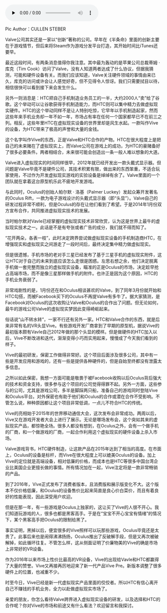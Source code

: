 <audio id="audio" title="060 | 半条命的Dota帝国Valve：虚拟现实" controls="" preload="none"><source id="mp3" src="https://static001.geekbang.org/resource/audio/16/06/1680548c3c6650da1b85eb8c0642df06.mp3"></audio>

Pic Author：CULLEN STEBER

Valve公司其实还是一家以“创新”著称的公司。早年在《半条命》里面的创新主要在于游戏情节，但后来将Steam作为游戏分发平台打造，其开始时间比iTunes还要早。

最近这段时间，有两条消息值得你我注意。其中最为轰动的是苹果公司总裁蒂姆 · 库克（Tim Cook）访问了Valve，没有人知道两者达成了什么协议，但据我猜测，可能和硬件设备有关。而我们应该知道，Valve关注硬件领域的事情由来已久，库克的访问或许会让人感觉好奇，但不见得令人惊讶。我们只需要拭目以待，相信很快可以看到接下来会发生什么。

另外一则消息是：HTC把自己手机制造业务员工的一半，大约2000人“卖”给了谷歌。这个举动可以让谷歌获得手机制造能力，而HTC则可以集中精力去做虚拟现实硬件。HTC的这个举动同样不是让人特别吃惊，它早年以手机制造起家，然而这些年来手机业务却一年不如一年，市场占有率在任何一个国家都早已不在前三之列。相反，这些年里HTC在虚拟现实设备的世界里却是风生水起。一款叫作Vive的设备，为HTC带来了极高的声誉和大量的金钱。

这个名字叫作Vive的东西，正是Valve和HTC合作的产物。HTC在很大程度上是把自己的未来赌在了虚拟现实上，而Valve公司在游戏上的成功，为HTC的豪赌备好了很多必要条件。两者相结合，未来很可能会创造出一条一般人难以想象的大道。

Valve进入虚拟现实的时间同样很早，2012年就已经开发出一款头戴式显示器。但问题是Valve毕竟不是硬件公司，其技术积累有限，做出来的东西笨重，不适合玩家使用，不过作为开发虚拟现实游戏的实验设备是绰绰有余了。Valve里面的一个团队就在拿着这台原型机乐此不疲地开发游戏。

与此同时，Oculus的创始人帕尔默 · 洛基（Palmer Luckey）发起众筹开发著名的Oculus Rift，一款为电子游戏设计的头戴式显示器（即“头显”）。Valve自己的研发过程非常不顺利，但是Oculus的存在让他们看到了希望。于是2014年1月份双方宣布合作，共同推进虚拟现实技术的发展。

当时帕尔默对Vavle已经掌握的虚拟现实技术非常欣赏，认为这是世界上最牛的虚拟现实技术之一。此话是不是有夸张或者广告的成分，我们就不得而知了。

“花开两朵，各表一枝”，此时决定跨界尝试做虚拟现实设备的手机制造商HTC，在增强现实和虚拟现实之间游走了一段时间后，最终决定集中精力做虚拟现实。

但是很遗憾，手机市场的老对手三星已经发布了基于三星手机的虚拟现实附件，这让HTC对于自己的未来到底应该怎么走很是困惑。左思右想之余，他们决定脱离手机做一套完整而独立的虚拟现实设备，瞄准的正是Oculus的市场，决定趁早抢占高端市场，而不是像三星那样做手机的附件。也许正是因为这个原因，HTC的手机业务衰弱了。

非常戏剧性的是，1月份还在和Oculus相谈甚欢的Valve，到了同年3月份就开始和HTC勾搭，而被Facebook买下的Oculus不再提Valve有多牛了。据大家猜测，是Facebook对Oculus的这次收购让Valve和Oculus的合作出了问题。但无论如何，最牛的游戏公司Valve的虚拟现实梦因此变得崎岖起来。

俗话说“山不转水转”，一家不行还有另外一家。HTC和Valve合作的东西，就是后来非常有名的VR头显Vive。有些游戏开发厂商拿到了早期的原型机，据说Vive的最初版本颇有Vavle自己2012年做的那个头显的模样。但是做硬件的HTC加入以后，Vive不断改进和迭代，渐渐变得小巧而实用起来，慢慢成了今天我们看到的样子。

Vive的最初研发，保密工作做得非常好。这个项目后面涉及很多公司，其中有一些是开发应用和游戏的，还有一些是提供各种硬件的，但是自始至终都没有泄露太多信息。

之所以如此保密，我想一方面可能是敬畏于被Facebook收购以后Oculus背后强大的技术和资金支持，很多参与这个项目的公司觉得得罪不起。另外一方面，这些参与的公司，尤其是游戏公司，多半是脚踩两只船，准备自己的游戏同时登陆Vive和Oculus平台。对外保密也有助于他们和Oculus的合作或潜在合作不受影响。不管怎么说，种种原因都让这个项目非常低调，一点儿不符合HTC的传统。

Vive的亮相始于2015年的世界移动通信大会，这次发布会非常成功。两周以后，Vive又在游戏开发者大会上进行了展示。无论是哪场发布会，这个突如其来的虚拟现实产品，都惊艳全场。很多人都没有想到，在Oculus之外，会有一个做手机的厂商，和一个做游戏的厂商，一起合作利用这个虚拟现实的硬件设备上杀入市场。

Valve游戏背书，HTC硬件制造，让这款产品在2015年达到了相当的高度。在市面上，Oculus的设备是标杆，而Vive在很大程度上可以媲美Oculus的设备。加上Vive的定位就是高端设备，相对低廉的价格，而成本也是HTC等很多中国台湾企业比美国企业更擅长做的事情。所有情况加在一起，Vive注定将是一款非常畅销的产品。

到了2016年，Vive正式发布了消费者版本，且消费版和展示版变化不大。这个版本不仅价格低廉，和Oculus的设备售价比起来简直是良心价白菜价，而且有着良好的性能表现，因此深受用户欢迎。

但是在那一年，有一些游戏是Oculus上独家的，这让买了Vive的人很不开心。我们知道玩游戏的人，很多也都是黑客高手。于是在“宝宝不开心宝宝有情绪”的情况下，某个黑客高手把Oculus的限制给黑了。

事实证明，黑掉以后，便宜很多的Vive照样可以玩那些游戏，Oculus毕竟还是太贵了。此事后来也是闹得沸沸扬扬，Oculus推出了反破解手段，但是又再次被破解掉，如此循环往复。不管怎么样，这从侧面证明了价廉物美的Vive的确是市场上非常好的VR设备。

作为2016年以来市场上性价比最高的VR设备，Vive的出现给Vavle和HTC都赢得了大量的赞誉。Vive又再接再厉地迎来了新一代产品Vive Pre。新版本调整了很多硬件上的位置，也减重不少。

时至今日，Vive已经是新一代虚拟现实产品里面的佼佼者。所以HTC有信心离开自己不赚钱的手机业务，全力以赴做虚拟现实市场了。

亲爱的朋友，你怎么看待Valve跨界进入虚拟现实设备的研发，以及选择和HTC的合作呢？你对Vive的市场和前途又有什么看法？欢迎留言和我探讨。


